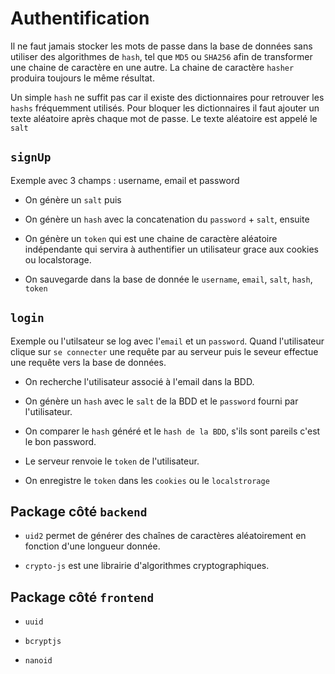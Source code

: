 # Authentification

Il ne faut jamais stocker les mots de passe dans la base de données sans utiliser des algorithmes de `hash`, tel que `MD5` ou `SHA256` afin de transformer une chaine de caractère en une autre. La chaine de caractère `hasher` produira toujours le même résultat.

Un simple `hash` ne suffit pas car il existe des dictionnaires pour retrouver les `hashs` fréquemment utilisés. Pour bloquer les dictionnaires il faut ajouter un texte aléatoire après chaque mot de passe. Le texte aléatoire est appelé le `salt`

## `signUp`

Exemple avec 3 champs : username, email et password

- On génère un `salt` puis

- On génère un `hash` avec la concatenation du `password` + `salt`, ensuite

- On génère un `token` qui est une chaine de caractère aléatoire indépendante qui servira à authentifier un utilisateur grace aux cookies ou localstorage.

- On sauvegarde dans la base de donnée le `username`, `email`, `salt`, `hash`, `token`

## `login`

Exemple ou l'utilsateur se log avec l'`email` et un `password`. Quand l'utilisateur clique sur `se connecter` une requête par au serveur puis le seveur effectue une requête vers la base de données. 

- On recherche l'utilisateur associé à l'email dans la BDD.

- On génère un `hash` avec le `salt` de la BDD et le `password` fourni par l'utilisateur.

- On comparer le `hash` généré et le `hash de la BDD`, s'ils sont pareils c'est le bon password.

- Le serveur renvoie le `token` de l'utilisateur.

- On enregistre le `token` dans les `cookies` ou le  `localstrorage`

## Package côté `backend`

- `uid2` permet de générer des chaînes de caractères aléatoirement en fonction d'une longueur donnée.

- `crypto-js` est une librairie d'algorithmes cryptographiques.

## Package côté `frontend`

- `uuid`

- `bcryptjs`

- `nanoid`

